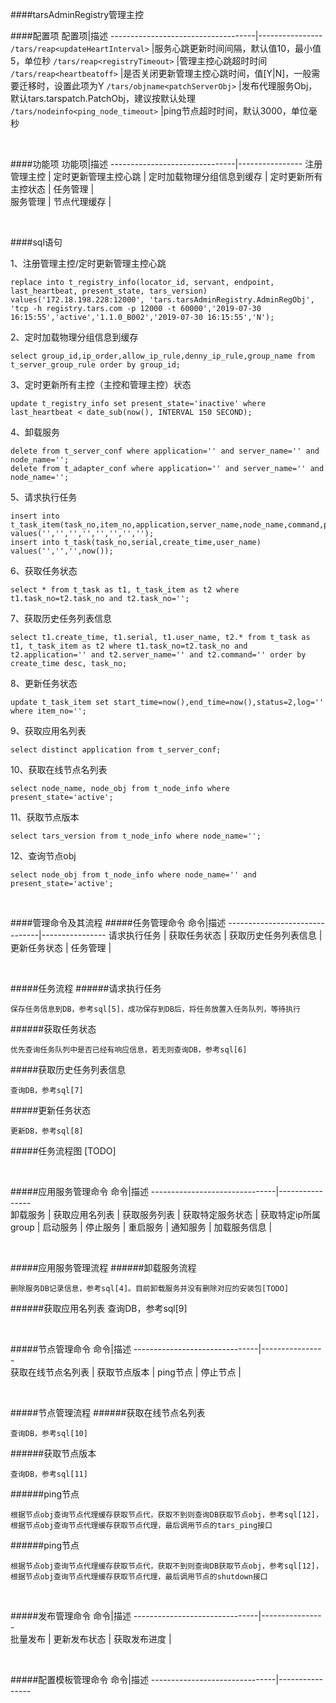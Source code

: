 ####tarsAdminRegistry管理主控

####配置项
配置项|描述
------------------------------------|----------------
`/tars/reap<updateHeartInterval>`   |服务心跳更新时间间隔，默认值10，最小值5，单位秒
`/tars/reap<registryTimeout>`       |管理主控心跳超时时间
`/tars/reap<heartbeatoff>`          |是否关闭更新管理主控心跳时间，值[Y|N]，一般需要迁移时，设置此项为Y
`/tars/objname<patchServerObj>`     |发布代理服务Obj，默认tars.tarspatch.PatchObj，建议按默认处理
`/tars/nodeinfo<ping_node_timeout>` |ping节点超时时间，默认3000，单位毫秒


&nbsp;

####功能项
功能项|描述
-------------------------------|----------------
注册管理主控                    |
定时更新管理主控心跳              |
定时加载物理分组信息到缓存        |
定时更新所有主控状态              |
任务管理                         |     
服务管理                         |
节点代理缓存                      |                               


&nbsp;

####sql语句

1、注册管理主控/定时更新管理主控心跳
``` 
replace into t_registry_info(locator_id, servant, endpoint, last_heartbeat, present_state, tars_version) values('172.18.198.228:12000', 'tars.tarsAdminRegistry.AdminRegObj', 'tcp -h registry.tars.com -p 12000 -t 60000','2019-07-30 16:15:55','active','1.1.0_B002','2019-07-30 16:15:55','N');
```

2、定时加载物理分组信息到缓存
``` 
select group_id,ip_order,allow_ip_rule,denny_ip_rule,group_name from t_server_group_rule order by group_id;
```

3、定时更新所有主控（主控和管理主控）状态
``` 
update t_registry_info set present_state='inactive' where last_heartbeat < date_sub(now(), INTERVAL 150 SECOND);
``` 

4、卸载服务
``` 
delete from t_server_conf where application='' and server_name='' and node_name='';
delete from t_adapter_conf where application='' and server_name='' and node_name='';
```

5、请求执行任务
``` 
insert into t_task_item(task_no,item_no,application,server_name,node_name,command,parameters) values('','','','','','','','');
insert into t_task(task_no,serial,create_time,user_name) values('','','',now());
```

6、获取任务状态
``` 
select * from t_task as t1, t_task_item as t2 where t1.task_no=t2.task_no and t2.task_no='';
```

7、获取历史任务列表信息
``` 
select t1.create_time, t1.serial, t1.user_name, t2.* from t_task as t1, t_task_item as t2 where t1.task_no=t2.task_no and t2.application='' and t2.server_name='' and t2.command='' order by create_time desc, task_no;
```

8、更新任务状态
``` 
update t_task_item set start_time=now(),end_time=now(),status=2,log='' where item_no='';
```

9、获取应用名列表
``` 
select distinct application from t_server_conf;
```

10、获取在线节点名列表
``` 
select node_name, node_obj from t_node_info where present_state='active';
```

11、获取节点版本
``` 
select tars_version from t_node_info where node_name='';
``` 

12、查询节点obj
``` 
select node_obj from t_node_info where node_name='' and present_state='active'; 
```

&nbsp;

####管理命令及其流程
#####任务管理命令
命令|描述
-------------------------------|----------------
请求执行任务                      |
获取任务状态                      |
获取历史任务列表信息              |
更新任务状态                      |
任务管理                          | 

&nbsp;

#####任务流程
######请求执行任务
```
保存任务信息到DB，参考sql[5]，成功保存到DB后，将任务放置入任务队列，等待执行
```
######获取任务状态
```
优先查询任务队列中是否已经有响应信息，若无则查询DB，参考sql[6]
```
#####获取历史任务列表信息
```
查询DB，参考sql[7]
```
#####更新任务状态
```
更新DB，参考sql[8]
```

#####任务流程图
[TODO]

&nbsp;

#####应用服务管理命令
命令|描述
-------------------------------|----------------  
卸载服务                       |
获取应用名列表                 | 
获取服务列表                   |
获取特定服务状态               |
获取特定ip所属group            |
启动服务                        |
停止服务                        |
重启服务                        |
通知服务                        |
加载服务信息                    |

&nbsp;

#####应用服务管理流程
######卸载服务流程
``` 
删除服务DB记录信息，参考sql[4]。目前卸载服务并没有删除对应的安装包[TODO]
```
######获取应用名列表
查询DB，参考sql[9]

&nbsp;

#####节点管理命令
命令|描述
-------------------------------|----------------  
获取在线节点名列表             |
获取节点版本                   | 
ping节点                       |
停止节点                       |

&nbsp;

#####节点管理流程
######获取在线节点名列表
``` 
查询DB，参考sql[10]
```
######获取节点版本
``` 
查询DB，参考sql[11]
```
######ping节点
```
根据节点obj查询节点代理缓存获取节点代，获取不到则查询DB获取节点obj，参考sql[12]，根据节点obj查询节点代理缓存获取节点代理，最后调用节点的tars_ping接口
```
######ping节点
```
根据节点obj查询节点代理缓存获取节点代，获取不到则查询DB获取节点obj，参考sql[12]，根据节点obj查询节点代理缓存获取节点代理，最后调用节点的shutdown接口
```

&nbsp;

#####发布管理命令
命令|描述
-------------------------------|----------------  
批量发布                        |
更新发布状态                    |
获取发布进度                     |

&nbsp;

#####配置模板管理命令
命令|描述
-------------------------------|----------------  
